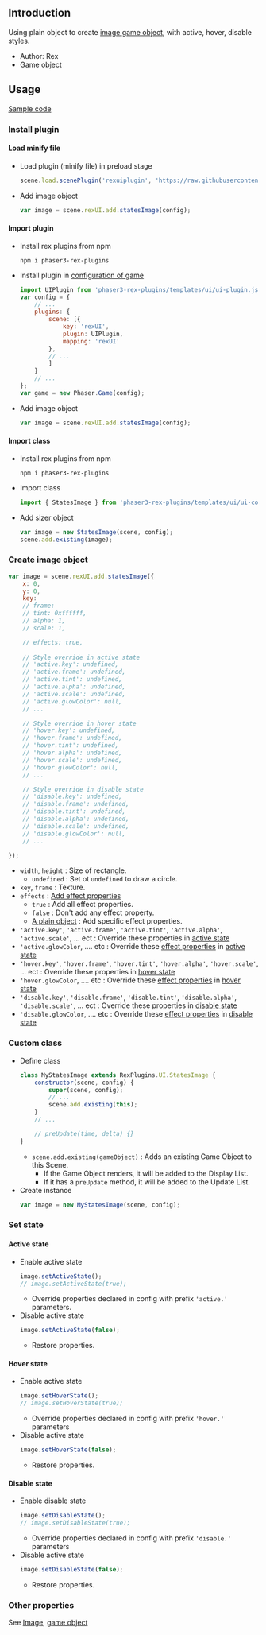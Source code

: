 ## Introduction

Using plain object to create [image game object](image.md), with active, hover, disable styles.

- Author: Rex
- Game object

## Usage

[Sample code](https://github.com/rexrainbow/phaser3-rex-notes/tree/master/examples/ui-statesimage)

### Install plugin

#### Load minify file

- Load plugin (minify file) in preload stage
    ```javascript
    scene.load.scenePlugin('rexuiplugin', 'https://raw.githubusercontent.com/rexrainbow/phaser3-rex-notes/master/dist/rexuiplugin.min.js', 'rexUI', 'rexUI');
    ```
- Add image object
    ```javascript
    var image = scene.rexUI.add.statesImage(config);
    ```

#### Import plugin

- Install rex plugins from npm
    ```
    npm i phaser3-rex-plugins
    ```
- Install plugin in [configuration of game](game.md#configuration)
    ```javascript
    import UIPlugin from 'phaser3-rex-plugins/templates/ui/ui-plugin.js';
    var config = {
        // ...
        plugins: {
            scene: [{
                key: 'rexUI',
                plugin: UIPlugin,
                mapping: 'rexUI'
            },
            // ...
            ]
        }
        // ...
    };
    var game = new Phaser.Game(config);
    ```
- Add image object
    ```javascript
    var image = scene.rexUI.add.statesImage(config);
    ```

#### Import class

- Install rex plugins from npm
    ```
    npm i phaser3-rex-plugins
    ```
- Import class
    ```javascript
    import { StatesImage } from 'phaser3-rex-plugins/templates/ui/ui-components.js';
    ```
- Add sizer object
    ```javascript
    var image = new StatesImage(scene, config);
    scene.add.existing(image);
    ```

### Create image object

```javascript
var image = scene.rexUI.add.statesImage({
    x: 0,
    y: 0,
    key:
    // frame:
    // tint: 0xffffff,
    // alpha: 1,
    // scale: 1,

    // effects: true,
        
    // Style override in active state
    // 'active.key': undefined,
    // 'active.frame': undefined,
    // 'active.tint': undefined,
    // 'active.alpha': undefined,
    // 'active.scale': undefined,
    // 'active.glowColor': null,
    // ...

    // Style override in hover state
    // 'hover.key': undefined,
    // 'hover.frame': undefined,
    // 'hover.tint': undefined,
    // 'hover.alpha': undefined,
    // 'hover.scale': undefined,
    // 'hover.glowColor': null,
    // ...

    // Style override in disable state
    // 'disable.key': undefined,
    // 'disable.frame': undefined,
    // 'disable.tint': undefined,
    // 'disable.alpha': undefined,
    // 'disable.scale': undefined,
    // 'disable.glowColor': null,
    // ...

});
```

- `width`, `height` : Size of rectangle.
    - `undefined` : Set ot `undefined` to draw a circle.
- `key`, `frame` : Texture.
- `effects` : [Add effect properties](effect-properties.md)
    - `true` : Add all effect properties.
    - `false` : Don't add any effect property.
    - [A plain object](effect-properties.md#attach-properties) : Add specific effect properties.
- `'active.key'`, `'active.frame'`, `'active.tint'`, `'active.alpha'`, `'active.scale'`, ... ect : Override these properties in [active state](ui-statesimage.md#active-state)
- `'active.glowColor`, .... etc : Override these [effect properties](effect-properties.md#effect-properties) in [active state](ui-statesimage.md#active-state)
- `'hover.key'`, `'hover.frame'`, `'hover.tint'`, `'hover.alpha'`, `'hover.scale'`, ... ect : Override these properties in [hover state](ui-statesimage.md#hover-state)
- `'hover.glowColor`, .... etc : Override these [effect properties](effect-properties.md#effect-properties) in [hover state](ui-statesimage.md#hover-state)
- `'disable.key'`, `'disable.frame'`, `'disable.tint'`, `'disable.alpha'`, `'disable.scale'`, ... ect : Override these properties in [disable state](ui-statesimage.md#disable-state)
- `'disable.glowColor`, .... etc : Override these [effect properties](effect-properties.md#effect-properties) in [disable state](ui-statesimage.md#disable-state)

### Custom class

- Define class
    ```javascript
    class MyStatesImage extends RexPlugins.UI.StatesImage {
        constructor(scene, config) {
            super(scene, config);
            // ...
            scene.add.existing(this);
        }
        // ...

        // preUpdate(time, delta) {}
    }
    ```
    - `scene.add.existing(gameObject)` : Adds an existing Game Object to this Scene.
        - If the Game Object renders, it will be added to the Display List.
        - If it has a `preUpdate` method, it will be added to the Update List.
- Create instance
    ```javascript
    var image = new MyStatesImage(scene, config);
    ```

### Set state

#### Active state

- Enable active state
    ```javascript
    image.setActiveState();
    // image.setActiveState(true);
    ```
    - Override properties declared in config with prefix `'active.'` parameters.    
- Disable active state
    ```javascript
    image.setActiveState(false);
    ```
    - Restore properties.

#### Hover state

- Enable active state
    ```javascript
    image.setHoverState();
    // image.setHoverState(true);
    ```
    - Override properties declared in config with prefix `'hover.'` parameters
- Disable active state
    ```javascript
    image.setHoverState(false);
    ```
    - Restore properties.

#### Disable state

- Enable disable state
    ```javascript
    image.setDisableState();
    // image.setDisableState(true);
    ```
    - Override properties declared in config with prefix `'disable.'` parameters
- Disable active state
    ```javascript
    image.setDisableState(false);
    ```
    - Restore properties.

### Other properties

See [Image](image.md), [game object](gameobject.md)
